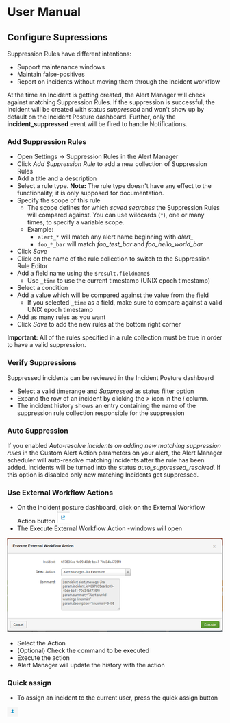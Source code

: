 # User Manual

## Configure Supressions

Suppression Rules have different intentions:

* Support maintenance windows
* Maintain false-positives
* Report on incidents without moving them through the Incident workflow

At the time an Incident is getting created, the Alert Manager will check against matching Suppression Rules. If the suppression is successful, the Incident will be created with status *suppressed* and won't show up by default on the Incident Posture dashboard. Further, only the **incident_suppressed** event will be fired to handle Notifications.

### Add Suppression Rules

* Open Settings -> Suppression Rules in the Alert Manager
* Click *Add Suppression Rule* to add a new collection of Suppression Rules
* Add a title and a description
* Select a rule type. **Note:** The rule type doesn't have any effect to the functionality, it is only supposed for documentation.
* Specify the scope of this rule
  * The scope defines for which *saved searches* the Suppression Rules will compared against. You can use wildcards (`*`), one or many times, to specify a variable scope.
  * Example:
    * `alert_*` will match any alert name beginning with *alert_*
    * `foo_*_bar` will match *foo_test_bar* and *foo_hello_world_bar*
* Click *Save*
* Click on the name of the rule collection to switch to the Suppression Rule Editor
* Add a field name using the `$result.fieldname$`
  * Use `_time` to use the current timestamp (UNIX epoch timestamp)
* Select a condition
* Add a value which will be compared against the value from the field
  * If you selected `_time` as a field, make sure to compare against a valid UNIX epoch timestamp
* Add as many rules as you want
* Click *Save* to add the new rules at the bottom right corner

**Important:** All of the rules specified in a rule collection must be true in order to have a valid suppression.

### Verify Suppressions

Suppressed incidents can be reviewed in the Incident Posture dashboard

* Select a valid timerange and *Suppressed* as status filter option
* Expand the row of an incident by clicking the *>* icon in the *i* column.
* The incident history shows an entry containing the name of the suppression rule collection responsible for the suppression

### Auto Suppression

If you enabled *Auto-resolve incidents on adding new matching suppression rules* in the Custom Alert Action parameters on your alert, the Alert Manager scheduler will auto-resolve matching Incidents after the rule has been added. Incidents will be turned into the status *auto_suppressed_resolved*. If this option is disabled only new matching Incidents get suppressed.

### Use External Workflow Actions

* On the incident posture dashboard, click on the External Workflow Action button ![Screenshot](img/im_ewa_button.png)
* The Execute External Workflow Action -windows will open

![Screenshot](img/im_ewa_execute.png)
* Select the Action
* (Optional) Check the command to be executed
* Execute the action
* Alert Manager will update the history with the action

### Quick assign

* To assign an incident to the current user, press the quick assign button

![Screenshot](img/im_quick_assign_button.png)